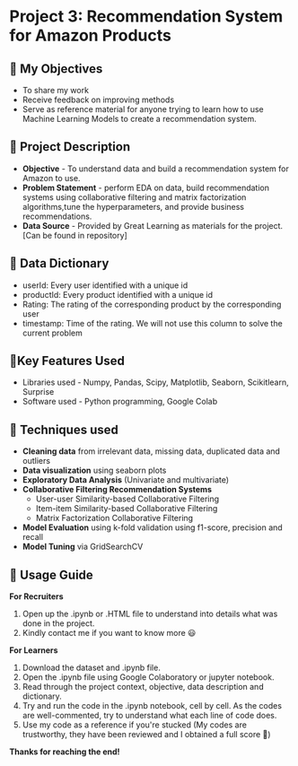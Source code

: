 # Project 3: Recommendation System for Amazon Products

## 🎯 My Objectives
* To share my work
* Receive feedback on improving methods
* Serve as reference material for anyone trying to learn how to use Machine Learning Models to create a recommendation system.

## 📓 Project Description 
* **Objective** - To understand data and build a recommendation system for Amazon to use.
* **Problem Statement** - perform EDA on data, build recommendation systems using collaborative filtering and matrix factorization algorithms,tune the hyperparameters, and provide business recommendations.
* **Data Source** - Provided by Great Learning as materials for the project. [Can be found in repository]

## 📓 Data Dictionary
* userId: Every user identified with a unique id
* productId: Every product identified with a unique id
* Rating: The rating of the corresponding product by the corresponding user
* timestamp: Time of the rating. We will not use this column to solve the current problem

## 📓Key Features Used
* Libraries used - Numpy, Pandas, Scipy, Matplotlib, Seaborn, Scikitlearn, Surprise
* Software used - Python programming, Google Colab

## 📓 Techniques used
* **Cleaning data** from irrelevant data, missing data, duplicated data and outliers
* **Data visualization** using seaborn plots
* **Exploratory Data Analysis** (Univariate and multivariate)
* **Collaborative Filtering Recommendation Systems**
  * User-user Similarity-based Collaborative Filtering
  * Item-item Similarity-based Collaborative Filtering
  * Matrix Factorization Collaborative Filtering
* **Model Evaluation** using k-fold validation using f1-score, precision and recall
* **Model Tuning** via GridSearchCV

## 📓 Usage Guide
**For Recruiters**
1. Open up the .ipynb or .HTML file to understand into details what was done in the project.
2. Kindly contact me if you want to know more 😃

**For Learners**
1. Download the dataset and .ipynb file.
2. Open the .ipynb file using Google Colaboratory or jupyter notebook.
3. Read through the project context, objective, data description and dictionary.
4. Try and run the code in the .ipynb notebook, cell by cell. As the codes are well-commented, try to understand what each line of code does.
5. Use my code as a reference if you're stucked (My codes are trustworthy, they have been reviewed and I obtained a full score 🥇)

**Thanks for reaching the end!**

